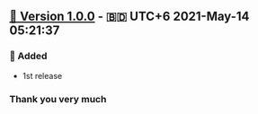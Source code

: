 ## [🔖 Version 1.0.0](https://github.com/imithu/misc-css/releases/tag/v1.0.0) - 🇧🇩 UTC+6 2021-May-14 05:21:37
### 🚩 Added
- 1st release




### Thank you very much
